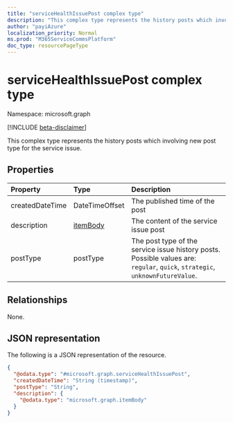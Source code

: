 ```yaml
---
title: "serviceHealthIssuePost complex type"
description: "This complex type represents the history posts which involving new post type for the service issue."
author: "payiAzure"
localization_priority: Normal
ms.prod: "M365ServiceCommsPlatform"
doc_type: resourcePageType
---
```


# serviceHealthIssuePost complex type

Namespace: microsoft.graph

[!INCLUDE [beta-disclaimer](../../includes/beta-disclaimer.md)]

This complex type represents the history posts which involving new post type for the service issue.

## Properties
|Property|Type|Description|
|:---|:---|:---|
|createdDateTime|DateTimeOffset|The published time of the post|
|description|[itemBody](../resources/itembody.md)|The content of the service issue post|
|postType|postType|The post type of the service issue history posts. Possible values are: `regular`, `quick`, `strategic`, `unknownFutureValue`.|

## Relationships
None.

## JSON representation
The following is a JSON representation of the resource.
<!-- {
  "blockType": "resource",
  "@odata.type": "microsoft.graph.serviceHealthIssuePost"
}
-->
``` json
{
  "@odata.type": "#microsoft.graph.serviceHealthIssuePost",
  "createdDateTime": "String (timestamp)",
  "postType": "String",
  "description": {
    "@odata.type": "microsoft.graph.itemBody"
  }
}
```

